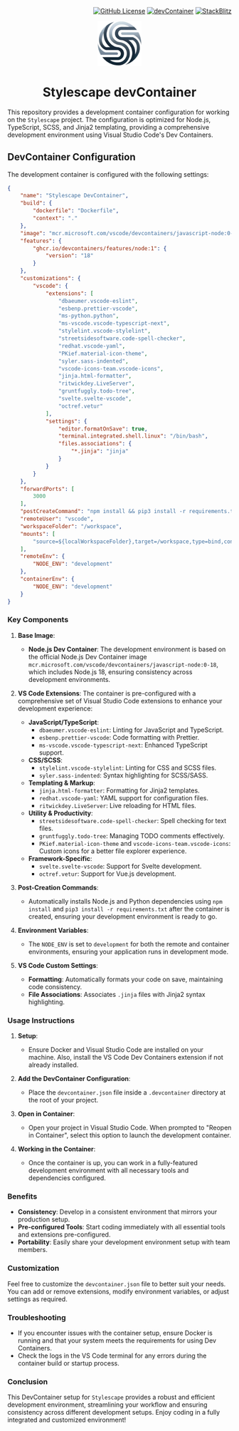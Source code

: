 <div align="right">

[![GitHub License](https://img.shields.io/github/license/stylescape/stylescape-devcontainer?style=flat-square&logo=readthedocs&logoColor=FFFFFF&label=&labelColor=%23041B26&color=%23041B26&link=LICENSE)](https://github.com/stylescape/stylescape-devcontainer/blob/main/LICENSE)
[![devContainer](https://img.shields.io/badge/devContainer-23041B26?style=flat-square&logo=Docker&logoColor=%23FFFFFF&labelColor=%23041B26&color=%23041B26)](https://vscode.dev/redirect?url=vscode://ms-vscode-remote.remote-containers/cloneInVolume?url=https://github.com/stylescape/stylescape-devcontainer)
[![StackBlitz](https://img.shields.io/badge/StackBlitz-23041B26?style=flat-square&logo=StackBlitz&logoColor=%23FFFFFF&labelColor=%23041B26&color=%23041B26)](https://stackblitz.com/github/stylescape/stylescape-devcontainer/tree/main?file=src%2Findex.html)

</div>

<p align="center">
    <img src="https://raw.githubusercontent.com/stylescape/brand/master/src/logo/logo-transparant.png" width="20%" height="20%" alt="Stylescape Logo">
</p>
<h1 align="center" style='border-bottom: none;'>Stylescape devContainer</h1>
<!-- <h3 align="center">Dynamic Layout Engine</h3> -->


This repository provides a development container configuration for working on the `Stylescape` project. The configuration is optimized for Node.js, TypeScript, SCSS, and Jinja2 templating, providing a comprehensive development environment using Visual Studio Code's Dev Containers.

## DevContainer Configuration

The development container is configured with the following settings:

```json
{
    "name": "Stylescape DevContainer",
    "build": {
        "dockerfile": "Dockerfile",
        "context": "."
    },
    "image": "mcr.microsoft.com/vscode/devcontainers/javascript-node:0-18",
    "features": {
        "ghcr.io/devcontainers/features/node:1": {
            "version": "18"
        }
    },
    "customizations": {
        "vscode": {
            "extensions": [
                "dbaeumer.vscode-eslint",
                "esbenp.prettier-vscode",
                "ms-python.python",
                "ms-vscode.vscode-typescript-next",
                "stylelint.vscode-stylelint",
                "streetsidesoftware.code-spell-checker",
                "redhat.vscode-yaml",
                "PKief.material-icon-theme",
                "syler.sass-indented",
                "vscode-icons-team.vscode-icons",
                "jinja.html-formatter",
                "ritwickdey.LiveServer",
                "gruntfuggly.todo-tree",
                "svelte.svelte-vscode",
                "octref.vetur"
            ],
            "settings": {
                "editor.formatOnSave": true,
                "terminal.integrated.shell.linux": "/bin/bash",
                "files.associations": {
                    "*.jinja": "jinja"
                }
            }
        }
    },
    "forwardPorts": [
        3000
    ],
    "postCreateCommand": "npm install && pip3 install -r requirements.txt",
    "remoteUser": "vscode",
    "workspaceFolder": "/workspace",
    "mounts": [
        "source=${localWorkspaceFolder},target=/workspace,type=bind,consistency=cached"
    ],
    "remoteEnv": {
        "NODE_ENV": "development"
    },
    "containerEnv": {
        "NODE_ENV": "development"
    }
}
```

### Key Components

1. **Base Image**:
   - **Node.js Dev Container**: The development environment is based on the official Node.js Dev Container image `mcr.microsoft.com/vscode/devcontainers/javascript-node:0-18`, which includes Node.js 18, ensuring consistency across development environments.

2. **VS Code Extensions**:
   The container is pre-configured with a comprehensive set of Visual Studio Code extensions to enhance your development experience:
   - **JavaScript/TypeScript**:
     - `dbaeumer.vscode-eslint`: Linting for JavaScript and TypeScript.
     - `esbenp.prettier-vscode`: Code formatting with Prettier.
     - `ms-vscode.vscode-typescript-next`: Enhanced TypeScript support.
   - **CSS/SCSS**:
     - `stylelint.vscode-stylelint`: Linting for CSS and SCSS files.
     - `syler.sass-indented`: Syntax highlighting for SCSS/SASS.
   - **Templating & Markup**:
     - `jinja.html-formatter`: Formatting for Jinja2 templates.
     - `redhat.vscode-yaml`: YAML support for configuration files.
     - `ritwickdey.LiveServer`: Live reloading for HTML files.
   - **Utility & Productivity**:
     - `streetsidesoftware.code-spell-checker`: Spell checking for text files.
     - `gruntfuggly.todo-tree`: Managing TODO comments effectively.
     - `PKief.material-icon-theme` and `vscode-icons-team.vscode-icons`: Custom icons for a better file explorer experience.
   - **Framework-Specific**:
     - `svelte.svelte-vscode`: Support for Svelte development.
     - `octref.vetur`: Support for Vue.js development.

3. **Post-Creation Commands**:
   - Automatically installs Node.js and Python dependencies using `npm install` and `pip3 install -r requirements.txt` after the container is created, ensuring your development environment is ready to go.

4. **Environment Variables**:
   - The `NODE_ENV` is set to `development` for both the remote and container environments, ensuring your application runs in development mode.

5. **VS Code Custom Settings**:
   - **Formatting**: Automatically formats your code on save, maintaining code consistency.
   - **File Associations**: Associates `.jinja` files with Jinja2 syntax highlighting.

### Usage Instructions

1. **Setup**:
   - Ensure Docker and Visual Studio Code are installed on your machine. Also, install the VS Code Dev Containers extension if not already installed.

2. **Add the DevContainer Configuration**:
   - Place the `devcontainer.json` file inside a `.devcontainer` directory at the root of your project.

3. **Open in Container**:
   - Open your project in Visual Studio Code. When prompted to "Reopen in Container", select this option to launch the development container.

4. **Working in the Container**:
   - Once the container is up, you can work in a fully-featured development environment with all necessary tools and dependencies configured.

### Benefits

- **Consistency**: Develop in a consistent environment that mirrors your production setup.
- **Pre-configured Tools**: Start coding immediately with all essential tools and extensions pre-configured.
- **Portability**: Easily share your development environment setup with team members.

### Customization

Feel free to customize the `devcontainer.json` file to better suit your needs. You can add or remove extensions, modify environment variables, or adjust settings as required.

### Troubleshooting

- If you encounter issues with the container setup, ensure Docker is running and that your system meets the requirements for using Dev Containers.
- Check the logs in the VS Code terminal for any errors during the container build or startup process.

### Conclusion

This DevContainer setup for `Stylescape` provides a robust and efficient development environment, streamlining your workflow and ensuring consistency across different development setups. Enjoy coding in a fully integrated and customized environment!
